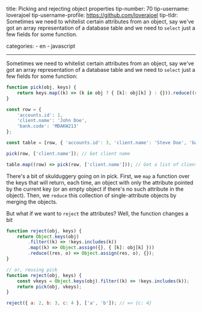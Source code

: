 title: Picking and rejecting object properties
tip-number: 70
tip-username: loverajoel
tip-username-profile: https://github.com/loverajoel
tip-tldr: Sometimes we need to whitelist certain attributes from an object, say we've got an array representation of a database table and we need to `select` just a few fields for some function.

categories: - en - javascript

---

Sometimes we need to whitelist certain attributes from an object, say we've
got an array representation of a database table and we need to `select` just
a few fields for some function:

```javascript
function pick(obj, keys) {
    return keys.map((k) => (k in obj ? { [k]: obj[k] } : {})).reduce((res, o) => Object.assign(res, o), {});
}

const row = {
    'accounts.id': 1,
    'client.name': 'John Doe',
    'bank.code': 'MDAKW213'
};

const table = [row, { 'accounts.id': 3, 'client.name': 'Steve Doe', 'bank.code': 'STV12JB' }];

pick(row, ['client.name']); // Get client name

table.map((row) => pick(row, ['client.name'])); // Get a list of client names
```

There's a bit of skulduggery going on in pick. First, we `map` a function over
the keys that will return, each time, an object with only the attribute pointed
by the current key (or an empty object if there's no such attribute in the
object). Then, we `reduce` this collection of single-attribute objects by
merging the objects.

But what if we want to `reject` the attributes? Well, the function changes a bit

```javascript
function reject(obj, keys) {
    return Object.keys(obj)
        .filter((k) => !keys.includes(k))
        .map((k) => Object.assign({}, { [k]: obj[k] }))
        .reduce((res, o) => Object.assign(res, o), {});
}

// or, reusing pick
function reject(obj, keys) {
    const vkeys = Object.keys(obj).filter((k) => !keys.includes(k));
    return pick(obj, vkeys);
}

reject({ a: 2, b: 3, c: 4 }, ['a', 'b']); // => {c: 4}
```
